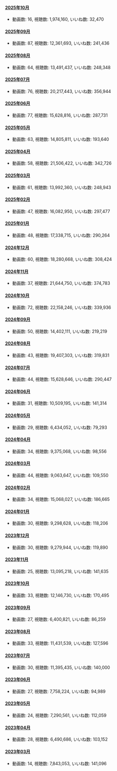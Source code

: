#### [2025年10月](videos/202510 "wikilink")

-   動画数: 16, 視聴数: 1,974,160, いいね数: 32,470

#### [2025年09月](videos/202509 "wikilink")

-   動画数: 87, 視聴数: 12,361,693, いいね数: 241,436

#### [2025年08月](videos/202508 "wikilink")

-   動画数: 64, 視聴数: 13,491,437, いいね数: 248,348

#### [2025年07月](videos/202507 "wikilink")

-   動画数: 76, 視聴数: 20,217,443, いいね数: 356,944

#### [2025年06月](videos/202506 "wikilink")

-   動画数: 77, 視聴数: 15,628,816, いいね数: 287,731

#### [2025年05月](videos/202505 "wikilink")

-   動画数: 63, 視聴数: 14,805,811, いいね数: 193,640

#### [2025年04月](videos/202504 "wikilink")

-   動画数: 58, 視聴数: 21,506,422, いいね数: 342,726

#### [2025年03月](videos/202503 "wikilink")

-   動画数: 61, 視聴数: 13,992,360, いいね数: 248,943

#### [2025年02月](videos/202502 "wikilink")

-   動画数: 47, 視聴数: 16,082,950, いいね数: 297,477

#### [2025年01月](videos/202501 "wikilink")

-   動画数: 48, 視聴数: 17,338,715, いいね数: 290,264

#### [2024年12月](videos/202412 "wikilink")

-   動画数: 60, 視聴数: 18,280,668, いいね数: 308,424

#### [2024年11月](videos/202411 "wikilink")

-   動画数: 37, 視聴数: 21,644,750, いいね数: 374,783

#### [2024年10月](videos/202410 "wikilink")

-   動画数: 72, 視聴数: 22,158,246, いいね数: 339,936

#### [2024年09月](videos/202409 "wikilink")

-   動画数: 50, 視聴数: 14,402,111, いいね数: 219,219

#### [2024年08月](videos/202408 "wikilink")

-   動画数: 43, 視聴数: 19,407,303, いいね数: 319,831

#### [2024年07月](videos/202407 "wikilink")

-   動画数: 44, 視聴数: 15,628,646, いいね数: 290,447

#### [2024年06月](videos/202406 "wikilink")

-   動画数: 31, 視聴数: 10,509,195, いいね数: 141,314

#### [2024年05月](videos/202405 "wikilink")

-   動画数: 29, 視聴数: 6,434,052, いいね数: 79,293

#### [2024年04月](videos/202404 "wikilink")

-   動画数: 34, 視聴数: 9,375,068, いいね数: 98,556

#### [2024年03月](videos/202403 "wikilink")

-   動画数: 44, 視聴数: 9,063,647, いいね数: 109,550

#### [2024年02月](videos/202402 "wikilink")

-   動画数: 34, 視聴数: 15,068,027, いいね数: 186,665

#### [2024年01月](videos/202401 "wikilink")

-   動画数: 30, 視聴数: 9,298,628, いいね数: 118,206

#### [2023年12月](videos/202312 "wikilink")

-   動画数: 30, 視聴数: 9,279,944, いいね数: 119,890

#### [2023年11月](videos/202311 "wikilink")

-   動画数: 25, 視聴数: 13,095,218, いいね数: 141,635

#### [2023年10月](videos/202310 "wikilink")

-   動画数: 33, 視聴数: 12,146,730, いいね数: 170,495

#### [2023年09月](videos/202309 "wikilink")

-   動画数: 27, 視聴数: 6,400,821, いいね数: 86,259

#### [2023年08月](videos/202308 "wikilink")

-   動画数: 33, 視聴数: 11,431,539, いいね数: 127,596

#### [2023年07月](videos/202307 "wikilink")

-   動画数: 30, 視聴数: 11,395,435, いいね数: 140,000

#### [2023年06月](videos/202306 "wikilink")

-   動画数: 27, 視聴数: 7,758,224, いいね数: 94,989

#### [2023年05月](videos/202305 "wikilink")

-   動画数: 24, 視聴数: 7,290,561, いいね数: 112,059

#### [2023年04月](videos/202304 "wikilink")

-   動画数: 28, 視聴数: 6,490,686, いいね数: 103,152

#### [2023年03月](videos/202303 "wikilink")

-   動画数: 14, 視聴数: 7,843,053, いいね数: 141,096

